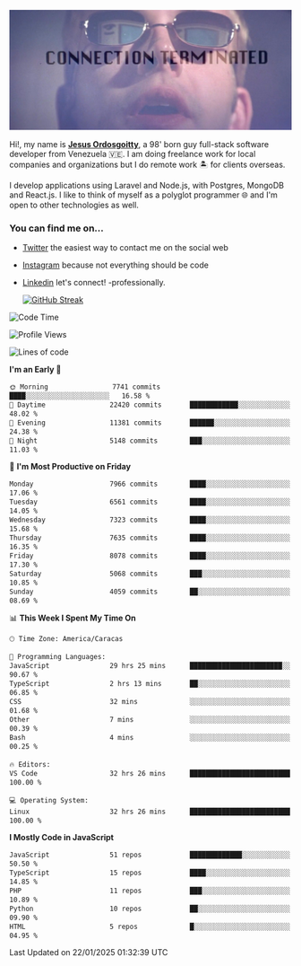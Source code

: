![hackers movie reference](./disconnected.jpg)

Hi!, my name is [**Jesus Ordosgoitty**](https://jodaz.dev), a 98' born guy full-stack software developer from Venezuela 🇻🇪. I am doing freelance work for local companies and organizations but I do remote work 🏝️ for clients overseas. 

I develop applications using Laravel and Node.js, with Postgres, MongoDB and React.js. I like to think of myself as a polyglot programmer 🌐 and I'm open to other technologies as well.

### You can find me on...

- [Twitter](https://twitter.com/jodaz_) the easiest way to contact me on the social web
- [Instagram](https://instagram.com/jodaz_) because not everything should be code
- [Linkedin](https://linkedin.com/in/jodaz) let's connect! -professionally.


    [![GitHub Streak](https://streak-stats.demolab.com?user=jodaz&theme=tokyonight)](https://git.io/streak-stats)

<!--START_SECTION:waka-->
![Code Time](http://img.shields.io/badge/Code%20Time-7%2C080%20hrs%2016%20mins-blue)

![Profile Views](http://img.shields.io/badge/Profile%20Views-8-blue)

![Lines of code](https://img.shields.io/badge/From%20Hello%20World%20I%27ve%20Written-83.0%20million%20lines%20of%20code-blue)

**I'm an Early 🐤** 

```text
🌞 Morning                7741 commits        ████░░░░░░░░░░░░░░░░░░░░░   16.58 % 
🌆 Daytime                22420 commits       ████████████░░░░░░░░░░░░░   48.02 % 
🌃 Evening                11381 commits       ██████░░░░░░░░░░░░░░░░░░░   24.38 % 
🌙 Night                  5148 commits        ███░░░░░░░░░░░░░░░░░░░░░░   11.03 % 
```
📅 **I'm Most Productive on Friday** 

```text
Monday                   7966 commits        ████░░░░░░░░░░░░░░░░░░░░░   17.06 % 
Tuesday                  6561 commits        ████░░░░░░░░░░░░░░░░░░░░░   14.05 % 
Wednesday                7323 commits        ████░░░░░░░░░░░░░░░░░░░░░   15.68 % 
Thursday                 7635 commits        ████░░░░░░░░░░░░░░░░░░░░░   16.35 % 
Friday                   8078 commits        ████░░░░░░░░░░░░░░░░░░░░░   17.30 % 
Saturday                 5068 commits        ███░░░░░░░░░░░░░░░░░░░░░░   10.85 % 
Sunday                   4059 commits        ██░░░░░░░░░░░░░░░░░░░░░░░   08.69 % 
```


📊 **This Week I Spent My Time On** 

```text
🕑︎ Time Zone: America/Caracas

💬 Programming Languages: 
JavaScript               29 hrs 25 mins      ███████████████████████░░   90.67 % 
TypeScript               2 hrs 13 mins       ██░░░░░░░░░░░░░░░░░░░░░░░   06.85 % 
CSS                      32 mins             ░░░░░░░░░░░░░░░░░░░░░░░░░   01.68 % 
Other                    7 mins              ░░░░░░░░░░░░░░░░░░░░░░░░░   00.39 % 
Bash                     4 mins              ░░░░░░░░░░░░░░░░░░░░░░░░░   00.25 % 

🔥 Editors: 
VS Code                  32 hrs 26 mins      █████████████████████████   100.00 % 

💻 Operating System: 
Linux                    32 hrs 26 mins      █████████████████████████   100.00 % 
```

**I Mostly Code in JavaScript** 

```text
JavaScript               51 repos            █████████████░░░░░░░░░░░░   50.50 % 
TypeScript               15 repos            ████░░░░░░░░░░░░░░░░░░░░░   14.85 % 
PHP                      11 repos            ███░░░░░░░░░░░░░░░░░░░░░░   10.89 % 
Python                   10 repos            ██░░░░░░░░░░░░░░░░░░░░░░░   09.90 % 
HTML                     5 repos             █░░░░░░░░░░░░░░░░░░░░░░░░   04.95 % 
```




 Last Updated on 22/01/2025 01:32:39 UTC
<!--END_SECTION:waka-->

